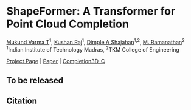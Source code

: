 # ShapeFormer: A Transformer for Point Cloud Completion
[Mukund Varma T]()<sup>1</sup>,
[Kushan Raj]()<sup>1</sup>,
[Dimple A Shajahan]()<sup>1,2</sup>,
[M. Ramanathan]()<sup>2</sup> <br>
<sup>1</sup>Indian Institute of Technology Madras, <sup>2</sup>TKM College of Engineering<br>

[Project Page](https://kushanraj.github.io/ShapeFormer/) | [Paper]() | [Completion3D-C]()

## To be released 

## Citation
```
```

